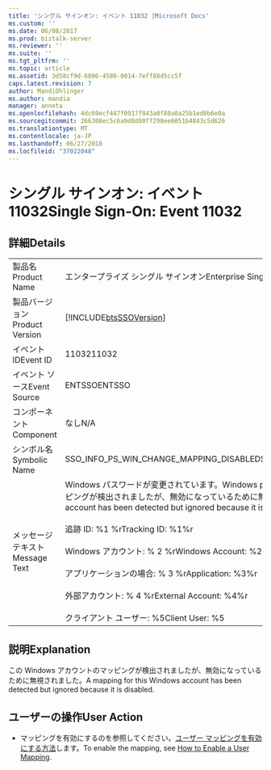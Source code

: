 ```yaml
---
title: 'シングル サインオン: イベント 11032 |Microsoft Docs'
ms.custom: ''
ms.date: 06/08/2017
ms.prod: biztalk-server
ms.reviewer: ''
ms.suite: ''
ms.tgt_pltfrm: ''
ms.topic: article
ms.assetid: 3d58cf9d-6806-4580-8014-7eff88d5cc5f
caps.latest.revision: 7
author: MandiOhlinger
ms.author: mandia
manager: anneta
ms.openlocfilehash: 4dc69ecf447f0917f843a0f80a0a25b1ed0b6e0a
ms.sourcegitcommit: 266308ec5c6a9d8d80ff298ee6051b4843c5d626
ms.translationtype: MT
ms.contentlocale: ja-JP
ms.lasthandoff: 06/27/2018
ms.locfileid: "37022048"
---
```

# <a name="single-sign-on-event-11032"></a><span data-ttu-id="9638c-102">シングル サインオン: イベント 11032</span><span class="sxs-lookup"><span data-stu-id="9638c-102">Single Sign-On: Event 11032</span></span>
## <a name="details"></a><span data-ttu-id="9638c-103">詳細</span><span class="sxs-lookup"><span data-stu-id="9638c-103">Details</span></span>  
  
|                 |                                                                                                                                                                                                                                                                                  |
|-----------------|----------------------------------------------------------------------------------------------------------------------------------------------------------------------------------------------------------------------------------------------------------------------------------|
|  <span data-ttu-id="9638c-104">製品名</span><span class="sxs-lookup"><span data-stu-id="9638c-104">Product Name</span></span>   |                                                                                                                            <span data-ttu-id="9638c-105">エンタープライズ シングル サインオン</span><span class="sxs-lookup"><span data-stu-id="9638c-105">Enterprise Single Sign-On</span></span>                                                                                                                             |
| <span data-ttu-id="9638c-106">製品バージョン</span><span class="sxs-lookup"><span data-stu-id="9638c-106">Product Version</span></span> |                                                                                                            [!INCLUDE[btsSSOVersion](../includes/btsssoversion-md.md)]                                                                                                            |
|    <span data-ttu-id="9638c-107">イベント ID</span><span class="sxs-lookup"><span data-stu-id="9638c-107">Event ID</span></span>     |                                                                                                                                      <span data-ttu-id="9638c-108">11032</span><span class="sxs-lookup"><span data-stu-id="9638c-108">11032</span></span>                                                                                                                                       |
|  <span data-ttu-id="9638c-109">イベント ソース</span><span class="sxs-lookup"><span data-stu-id="9638c-109">Event Source</span></span>   |                                                                                                                                      <span data-ttu-id="9638c-110">ENTSSO</span><span class="sxs-lookup"><span data-stu-id="9638c-110">ENTSSO</span></span>                                                                                                                                      |
|    <span data-ttu-id="9638c-111">コンポーネント</span><span class="sxs-lookup"><span data-stu-id="9638c-111">Component</span></span>    |                                                                                                                                       <span data-ttu-id="9638c-112">なし</span><span class="sxs-lookup"><span data-stu-id="9638c-112">N/A</span></span>                                                                                                                                        |
|  <span data-ttu-id="9638c-113">シンボル名</span><span class="sxs-lookup"><span data-stu-id="9638c-113">Symbolic Name</span></span>  |                                                                                                                     <span data-ttu-id="9638c-114">SSO_INFO_PS_WIN_CHANGE_MAPPING_DISABLED</span><span class="sxs-lookup"><span data-stu-id="9638c-114">SSO_INFO_PS_WIN_CHANGE_MAPPING_DISABLED</span></span>                                                                                                                      |
|  <span data-ttu-id="9638c-115">メッセージ テキスト</span><span class="sxs-lookup"><span data-stu-id="9638c-115">Message Text</span></span>   | <span data-ttu-id="9638c-116">Windows パスワードが変更されています。</span><span class="sxs-lookup"><span data-stu-id="9638c-116">Windows password change.</span></span> <span data-ttu-id="9638c-117">この Windows アカウントのマッピングが検出されましたが、無効になっているために無視されました。%r</span><span class="sxs-lookup"><span data-stu-id="9638c-117">A mapping for this Windows account has been detected but ignored because it is disabled.%r</span></span><br /><br /> <span data-ttu-id="9638c-118">追跡 ID: %1 %r</span><span class="sxs-lookup"><span data-stu-id="9638c-118">Tracking ID: %1%r</span></span><br /><br /> <span data-ttu-id="9638c-119">Windows アカウント: % 2 %r</span><span class="sxs-lookup"><span data-stu-id="9638c-119">Windows Account: %2%r</span></span><br /><br /> <span data-ttu-id="9638c-120">アプリケーションの場合: % 3 %r</span><span class="sxs-lookup"><span data-stu-id="9638c-120">Application: %3%r</span></span><br /><br /> <span data-ttu-id="9638c-121">外部アカウント: % 4 %r</span><span class="sxs-lookup"><span data-stu-id="9638c-121">External Account: %4%r</span></span><br /><br /> <span data-ttu-id="9638c-122">クライアント ユーザー: %5</span><span class="sxs-lookup"><span data-stu-id="9638c-122">Client User: %5</span></span> |
  
## <a name="explanation"></a><span data-ttu-id="9638c-123">説明</span><span class="sxs-lookup"><span data-stu-id="9638c-123">Explanation</span></span>  
 <span data-ttu-id="9638c-124">この Windows アカウントのマッピングが検出されましたが、無効になっているために無視されました。</span><span class="sxs-lookup"><span data-stu-id="9638c-124">A mapping for this Windows account has been detected but ignored because it is disabled.</span></span>  
  
## <a name="user-action"></a><span data-ttu-id="9638c-125">ユーザーの操作</span><span class="sxs-lookup"><span data-stu-id="9638c-125">User Action</span></span>  
  
-   <span data-ttu-id="9638c-126">マッピングを有効にするのを参照してください。[ユーザー マッピングを有効にする方法](../core/how-to-enable-a-user-mapping.md)します。</span><span class="sxs-lookup"><span data-stu-id="9638c-126">To enable the mapping, see [How to Enable a User Mapping](../core/how-to-enable-a-user-mapping.md).</span></span>